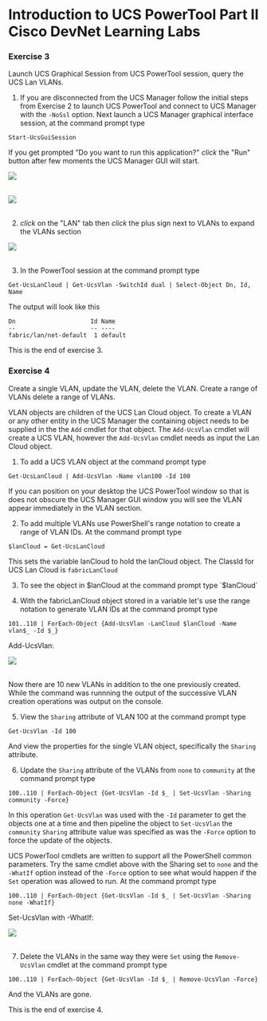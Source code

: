 # Introduction to UCS PowerTool Part II Cisco DevNet Learning Labs

### Exercise 3
Launch UCS Graphical Session from UCS PowerTool session, query the UCS Lan VLANs.
  1. If you are disconnected from the UCS Manager follow the initial steps from Exercise 2 to launch UCS PowerTool and connect to UCS Manager with the `-NoSsl` option. Next launch a UCS Manager graphical interface session, at the command prompt type

  `Start-UcsGuiSession`

  If you get prompted "Do you want to run this application?" *click* the "Run" button after few moments the UCS Manager GUI will start.

  ![](/posts/files/ucsm-powertool-102/assets/images/ucsm-powertool-102-05.jpg)</br></br>

  ![](/posts/files/ucsm-powertool-102/assets/images/ucsm-powertool-102-06.jpg)</br></br>

  2. *click* on the "LAN" tab then *click* the plus sign next to VLANs to expand the VLANs section

  ![](/posts/files/ucsm-powertool-102/assets/images/ucsm-powertool-102-07.jpg)</br></br>

  3. In the PowerTool session at the command prompt type

  `Get-UcsLanCloud | Get-UcsVlan -SwitchId dual | Select-Object Dn, Id, Name`

  The output will look like this


    Dn                     Id Name
    --                     -- ----
    fabric/lan/net-default  1 default

This is the end of exercise 3.

### Exercise 4
Create a single VLAN, update the VLAN, delete the VLAN. Create a range of VLANs delete a range of VLANs.

VLAN objects are children of the UCS Lan Cloud object. To create a VLAN or any other entity in the UCS Manager the containing object needs to be supplied in the the `Add` cmdlet for that object. The `Add-UcsVlan` cmdlet will create a UCS VLAN, however the `Add-UcsVlan` cmdlet needs as input the Lan Cloud object.

  1. To add a UCS VLAN object at the command prompt type

  `Get-UcsLanCloud | Add-UcsVlan -Name vlan100 -Id 100`

  If you can position on your desktop the UCS PowerTool window so that is does not obscure the UCS Manager GUI window you will see the VLAN appear immediately in the VLAN section.

  2. To add multiple VLANs use PowerShell's range notation to create a range of VLAN IDs. At the command prompt type

  `$lanCloud = Get-UcsLanCloud`

  This sets the variable lanCloud to hold the lanCloud object. The ClassId for UCS Lan Cloud is `fabricLanCloud`

  3. To see the object in $lanCloud at the command prompt type
  `$lanCloud`

  4. With the fabricLanCloud object stored in a variable let's use the range notation to generate VLAN IDs at the command prompt type

  `101..110 | ForEach-Object {Add-UcsVlan -LanCloud $lanCloud -Name vlan$_ -Id $_}`

  Add-UcsVlan:

  ![](/posts/files/ucsm-powertool-102/assets/images/ucsm-powertool-102-08.jpg)</br></br>

  Now there are 10 new VLANs in addition to the one previously created. While the command was runnning the output of the successive VLAN creation operations was output on the console.

  5. View the `Sharing` attribute of VLAN 100 at the command prompt type

  `Get-UcsVlan -Id 100`

  And view the properties for the single VLAN object, specifically the `Sharing` attribute.

  6. Update the `Sharing` attribute of the VLANs from `none` to `community` at the command prompt type

  `100..110 | ForEach-Object {Get-UcsVlan -Id $_ | Set-UcsVlan -Sharing community -Force}`

  In this operation `Get-UcsVlan` was used with the `-Id` parameter to get the objects one at a time and then pipeline the object to `Set-UcsVlan` the `community` `Sharing` attribute value was specified as was the `-Force` option to force the update of the objects.

  UCS PowerTool cmdlets are written to support all the PowerShell common parameters. Try the same cmdlet above with the Sharing set to `none` and the `-WhatIf` option instead of the `-Force` option to see what would happen if the `Set` operation was allowed to run. At the command prompt type

  `100..110 | ForEach-Object {Get-UcsVlan -Id $_ | Set-UcsVlan -Sharing none -WhatIf}`

  Set-UcsVlan with -WhatIf:

  ![](/posts/files/ucsm-powertool-102/assets/images/ucsm-powertool-102-09.jpg)</br></br>

  7. Delete the VLANs in the same way they were `Set` using the `Remove-UcsVlan` cmdlet at the command prompt type

  `100..110 | ForEach-Object {Get-UcsVlan -Id $_ | Remove-UcsVlan -Force}`

  And the VLANs are gone.

This is the end of exercise 4.
